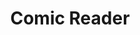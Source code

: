 ---
layout: about
title: Comic Reader
categories: project
description: Lorem ipsum dolor sit amet, consectetur adipiscing elit. Duis consequat, felis vel rutrum finibus, tortor turpis scelerisque eros, et mattis lacus diam at enim.
folder: comic-reader
cover: comic-reader.png
tags: [project-main, feature test, tag1, tag 2]
  
---